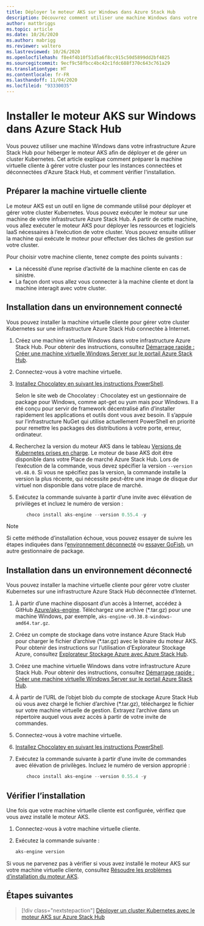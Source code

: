 ```yaml
---
title: Déployer le moteur AKS sur Windows dans Azure Stack Hub
description: Découvrez comment utiliser une machine Windows dans votre infrastructure Azure Stack Hub pour héberger le moteur AKS afin de déployer et de gérer un cluster Kubernetes.
author: mattbriggs
ms.topic: article
ms.date: 10/26/2020
ms.author: mabrigg
ms.reviewer: waltero
ms.lastreviewed: 10/26/2020
ms.openlocfilehash: f8e4f4b10f51d5a6f8cc915c50d5899dd2bf4825
ms.sourcegitcommit: 9ecf9c58fbcc4bc42c1fdc688f370c643c761a29
ms.translationtype: HT
ms.contentlocale: fr-FR
ms.lasthandoff: 11/04/2020
ms.locfileid: "93330035"
---
```

# <a name="install-the-aks-engine-on-windows-in-azure-stack-hub"></a>Installer le moteur AKS sur Windows dans Azure Stack Hub

Vous pouvez utiliser une machine Windows dans votre infrastructure Azure Stack Hub pour héberger le moteur AKS afin de déployer et de gérer un cluster Kubernetes. Cet article explique comment préparer la machine virtuelle cliente à gérer votre cluster pour les instances connectées et déconnectées d'Azure Stack Hub, et comment vérifier l'installation.
<!-- TZLASDKFIX2 Line above was previously:
In this article, we look at preparing the client VM to manage your cluster for both connected and disconnected Azure Stack Hub instances, check the install, and setting up the client VM on the ASDK.
-->
## <a name="prepare-the-client-vm"></a>Préparer la machine virtuelle cliente

Le moteur AKS est un outil en ligne de commande utilisé pour déployer et gérer votre cluster Kubernetes. Vous pouvez exécuter le moteur sur une machine de votre infrastructure Azure Stack Hub. À partir de cette machine, vous allez exécuter le moteur AKS pour déployer les ressources et logiciels IaaS nécessaires à l’exécution de votre cluster. Vous pouvez ensuite utiliser la machine qui exécute le moteur pour effectuer des tâches de gestion sur votre cluster.

Pour choisir votre machine cliente, tenez compte des points suivants :

- La nécessité d’une reprise d’activité de la machine cliente en cas de sinistre.
- La façon dont vous allez vous connecter à la machine cliente et dont la machine interagit avec votre cluster.

## <a name="install-in-a-connected-environment"></a>Installation dans un environnement connecté

Vous pouvez installer la machine virtuelle cliente pour gérer votre cluster Kubernetes sur une infrastructure Azure Stack Hub connectée à Internet.

1. Créez une machine virtuelle Windows dans votre infrastructure Azure Stack Hub. Pour obtenir des instructions, consultez [Démarrage rapide : Créer une machine virtuelle Windows Server sur le portail Azure Stack Hub](../user/azure-stack-quick-windows-portal.md).
2. Connectez-vous à votre machine virtuelle.
3. [Installez Chocolatey en suivant les instructions PowerShell](https://chocolatey.org/install#install-with-powershellexe). 

    Selon le site web de Chocolatey : Chocolatey est un gestionnaire de package pour Windows, comme apt-get ou yum mais pour Windows. Il a été conçu pour servir de framework décentralisé afin d’installer rapidement les applications et outils dont vous avez besoin. Il s’appuie sur l’infrastructure NuGet qui utilise actuellement PowerShell en priorité pour remettre les packages des distributions à votre porte, erreur, ordinateur.
4. Recherchez la version du moteur AKS dans le tableau [Versions de Kubernetes prises en charge](https://github.com/Azure/aks-engine/blob/master/docs/topics/azure-stack.md#supported-aks-engine-versions). Le moteur de base AKS doit être disponible dans votre Place de marché Azure Stack Hub. Lors de l’exécution de la commande, vous devez spécifier la version `--version v0.48.0`. Si vous ne spécifiez pas la version, la commande installe la version la plus récente, qui nécessite peut-être une image de disque dur virtuel non disponible dans votre place de marché.
5. Exécutez la commande suivante à partir d’une invite avec élévation de privilèges et incluez le numéro de version :

    ```PowerShell  
        choco install aks-engine --version 0.55.4 -y
    ```

> [!NOTE]  
> Si cette méthode d’installation échoue, vous pouvez essayer de suivre les étapes indiquées dans l’[environnement déconnecté](#install-in-a-disconnected-environment) ou [essayer GoFish](../user/azure-stack-kubernetes-aks-engine-troubleshoot.md#try-gofish), un autre gestionnaire de package.

## <a name="install-in-a-disconnected-environment"></a>Installation dans un environnement déconnecté

Vous pouvez installer la machine virtuelle cliente pour gérer votre cluster Kubernetes sur une infrastructure Azure Stack Hub déconnectée d’Internet.

1.  À partir d’une machine disposant d’un accès à Internet, accédez à GitHub [Azure/aks-engine](https://github.com/Azure/aks-engine/releases/latest). Téléchargez une archive (*.tar.gz) pour une machine Windows, par exemple, `aks-engine-v0.38.8-windows-amd64.tar.gz`.

2.  Créez un compte de stockage dans votre instance Azure Stack Hub pour charger le fichier d’archive (*.tar.gz) avec le binaire du moteur AKS. Pour obtenir des instructions sur l’utilisation d’Explorateur Stockage Azure, consultez [Explorateur Stockage Azure avec Azure Stack Hub](../user/azure-stack-storage-connect-se.md).

3. Créez une machine virtuelle Windows dans votre infrastructure Azure Stack Hub. Pour obtenir des instructions, consultez [Démarrage rapide : Créer une machine virtuelle Windows Server sur le portail Azure Stack Hub](../user/azure-stack-quick-windows-portal.md).

4.  À partir de l’URL de l’objet blob du compte de stockage Azure Stack Hub où vous avez chargé le fichier d’archive (*.tar.gz), téléchargez le fichier sur votre machine virtuelle de gestion. Extrayez l’archive dans un répertoire auquel vous avez accès à partir de votre invite de commandes.

5. Connectez-vous à votre machine virtuelle.

6. [Installez Chocolatey en suivant les instructions PowerShell](https://chocolatey.org/install#install-with-powershellexe). 

7.  Exécutez la commande suivante à partir d’une invite de commandes avec élévation de privilèges. Incluez le numéro de version approprié :

    ```PowerShell  
        choco install aks-engine --version 0.55.4 -y
    ```

## <a name="verify-the-installation"></a>Vérifier l’installation

Une fois que votre machine virtuelle cliente est configurée, vérifiez que vous avez installé le moteur AKS.

1. Connectez-vous à votre machine virtuelle cliente.
2. Exécutez la commande suivante :

    ```PowerShell  
    aks-engine version
    ```

Si vous ne parvenez pas à vérifier si vous avez installé le moteur AKS sur votre machine virtuelle cliente, consultez [Résoudre les problèmes d’installation du moteur AKS](../user/azure-stack-kubernetes-aks-engine-troubleshoot.md).

## <a name="next-steps"></a>Étapes suivantes

> [!div class="nextstepaction"]
> [Déployer un cluster Kubernetes avec le moteur AKS sur Azure Stack Hub](../user/azure-stack-kubernetes-aks-engine-deploy-cluster.md)
